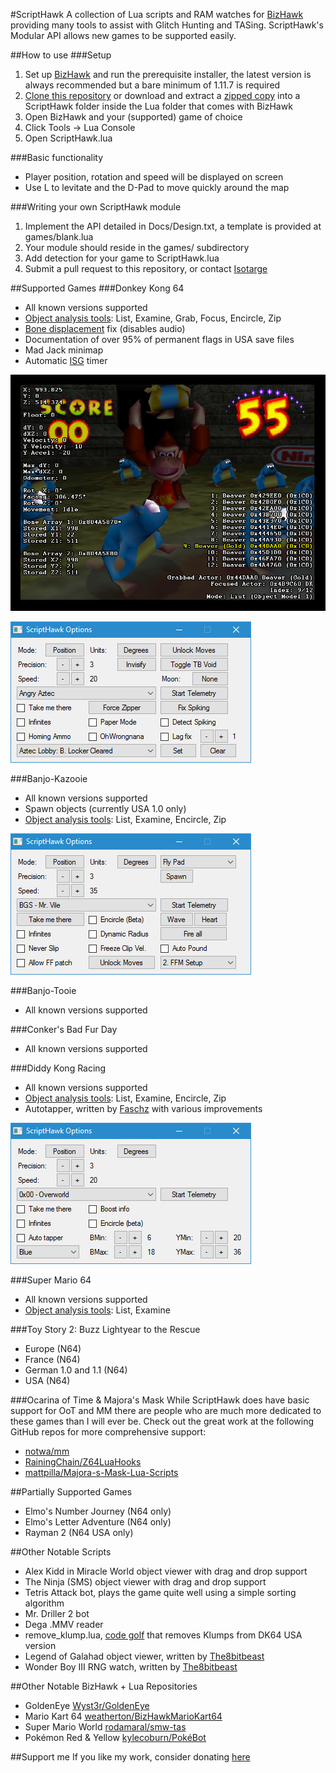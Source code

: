#ScriptHawk
A collection of Lua scripts and RAM watches for [BizHawk](https://github.com/TASVideos/BizHawk) providing many tools to assist with Glitch Hunting and TASing. ScriptHawk's Modular API allows new games to be supported easily.

##How to use
###Setup
1. Set up [BizHawk](https://github.com/TASVideos/BizHawk) and run the prerequisite installer, the latest version is always recommended but a bare minimum of 1.11.7 is required
2. [Clone this repository](https://help.github.com/articles/cloning-a-repository/) or download and extract a [zipped copy](https://github.com/Isotarge/ScriptHawk/archive/master.zip) into a ScriptHawk folder inside the Lua folder that comes with BizHawk
3. Open BizHawk and your (supported) game of choice
4. Click Tools -> Lua Console
5. Open ScriptHawk.lua

###Basic functionality
- Player position, rotation and speed will be displayed on screen
- Use L to levitate and the D-Pad to move quickly around the map

###Writing your own ScriptHawk module
1. Implement the API detailed in Docs/Design.txt, a template is provided at games/blank.lua
2. Your module should reside in the games/ subdirectory
3. Add detection for your game to ScriptHawk.lua
4. Submit a pull request to this repository, or contact [Isotarge](https://twitter.com/Isotarge)

##Supported Games
###Donkey Kong 64
- All known versions supported
- [Object analysis tools](../blob/master/Docs/Object%20Analysis%20Tools.txt): List, Examine, Grab, Focus, Encircle, Zip
- [Bone displacement](http://bombch.us/Bn1C) fix (disables audio)
- Documentation of over 95% of permanent flags in USA save files
- Mad Jack minimap
- Automatic [ISG](http://dk64.wikia.com/wiki/Intro_Story_Glitch) timer

![Donkey Kong 64 Support](Images/Promo/dk64.png)

![Donkey Kong 64 Support](Images/Promo/dk64_ui.png)

###Banjo-Kazooie
- All known versions supported
- Spawn objects (currently USA 1.0 only)
- [Object analysis tools](../blob/master/Docs/Object%20Analysis%20Tools.txt): List, Examine, Encircle, Zip

![Banjo-Kazooie Support](Images/Promo/bk_ui.png)

###Banjo-Tooie
- All known versions supported

###Conker's Bad Fur Day
- All known versions supported

###Diddy Kong Racing
- All known versions supported
- [Object analysis tools](../blob/master/Docs/Object%20Analysis%20Tools.txt): List, Examine, Encircle, Zip
- Autotapper, written by [Faschz](https://twitter.com/Faschz) with various improvements

![DKR Support](Images/Promo/dkr_ui.png)

###Super Mario 64
- All known versions supported
- [Object analysis tools](../blob/master/Docs/Object%20Analysis%20Tools.txt): List, Examine

###Toy Story 2: Buzz Lightyear to the Rescue
- Europe (N64)
- France (N64)
- German 1.0 and 1.1 (N64)
- USA (N64)

###Ocarina of Time & Majora's Mask
While ScriptHawk does have basic support for OoT and MM there are people who are much more dedicated to these games than I will ever be. Check out the great work at the following GitHub repos for more comprehensive support:  
- [notwa/mm](https://github.com/notwa/mm/tree/master/Lua)  
- [RainingChain/Z64LuaHooks](https://github.com/RainingChain/Z64LuaHooks)  
- [mattpilla/Majora-s-Mask-Lua-Scripts](https://github.com/mattpilla/Majora-s-Mask-Lua-Scripts)

##Partially Supported Games
- Elmo's Number Journey (N64 only)
- Elmo's Letter Adventure (N64 only)
- Rayman 2 (N64 USA only)

##Other Notable Scripts
- Alex Kidd in Miracle World object viewer with drag and drop support
- The Ninja (SMS) object viewer with drag and drop support
- Tetris Attack bot, plays the game quite well using a simple sorting algorithm
- Mr. Driller 2 bot
- Dega .MMV reader
- remove_klump.lua, [code golf](https://en.wikipedia.org/wiki/Code_golf) that removes Klumps from DK64 USA version
- Legend of Galahad object viewer, written by [The8bitbeast](https://twitter.com/the8bitbeast)
- Wonder Boy III RNG watch, written by [The8bitbeast](https://twitter.com/the8bitbeast)

##Other Notable BizHawk + Lua Repositories
- GoldenEye [Wyst3r/GoldenEye](https://bitbucket.org/Wyst3r/bizhawklua)
- Mario Kart 64 [weatherton/BizHawkMarioKart64](https://github.com/weatherton/BizHawkMarioKart64)
- Super Mario World [rodamaral/smw-tas](https://github.com/rodamaral/smw-tas)
- Pokémon Red & Yellow [kylecoburn/PokéBot](https://github.com/kylecoburn/PokeBot)

##Support me
If you like my work, consider donating [here](https://streamtip.com/t/isotarge)